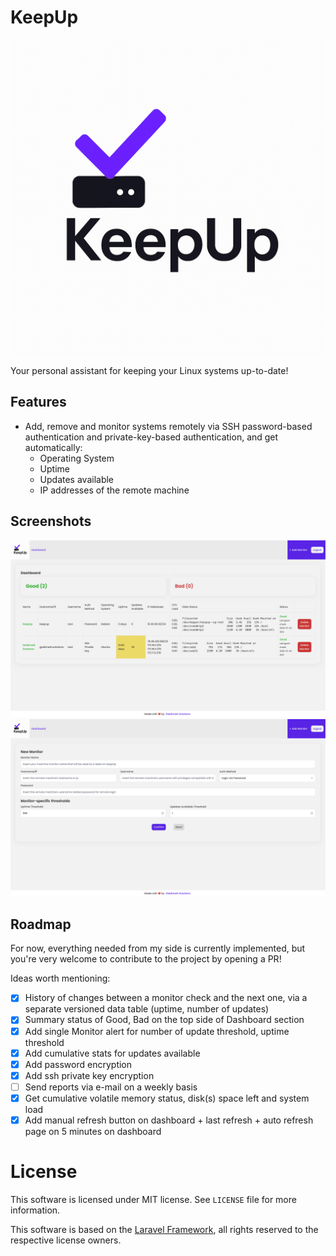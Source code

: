 # KeepUp

![KeepUp Logo](/public/images/logo.png)

Your personal assistant for keeping your Linux systems up-to-date!

## Features

- Add, remove and monitor systems remotely via SSH password-based authentication and private-key-based authentication, and get automatically:
    - Operating System
    - Uptime
    - Updates available
    - IP addresses of the remote machine

## Screenshots

![Dashboard view](/screenshots/dashboard.png)
![Monitor creation view](/screenshots/monitor_creation.png)

## Roadmap

For now, everything needed from my side is currently implemented, but you're very welcome to contribute to the project by opening a PR!

Ideas worth mentioning:

- [x] History of changes between a monitor check and the next one, via a separate versioned data table (uptime, number of updates)
- [x] Summary status of Good, Bad on the top side of Dashboard section
- [x] Add single Monitor alert for number of update threshold, uptime threshold
- [x] Add cumulative stats for updates available
- [x] Add password encryption
- [x] Add ssh private key encryption
- [ ] Send reports via e-mail on a weekly basis
- [x] Get cumulative volatile memory status, disk(s) space left and system load
- [x] Add manual refresh button on dashboard + last refresh + auto refresh page on 5 minutes on dashboard

# License

This software is licensed under MIT license. See `LICENSE` file for more information.

This software is based on the [Laravel Framework](https://laravel.com), all rights reserved to the respective license owners.